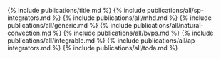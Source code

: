 {% include publications/title.md %}
{% include publications/all/sp-integrators.md %}
{% include publications/all/mhd.md %}
{% include publications/all/generic.md %}
{% include publications/all/natural-convection.md %}
{% include publications/all/bvps.md %}
{% include publications/all/integrable.md %}
{% include publications/all/ap-integrators.md %}
{% include publications/all/toda.md %}